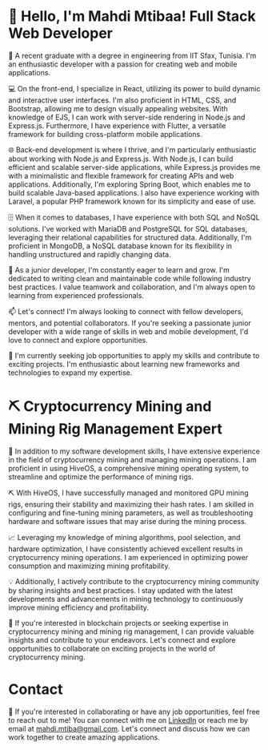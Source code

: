 # 👋 Hello, I'm Mahdi Mtibaa! Full Stack Web Developer

🔭 A recent graduate with a degree in engineering from IIT Sfax, Tunisia. I'm an enthusiastic developer with a passion for creating web and mobile applications.

💻 On the front-end, I specialize in React, utilizing its power to build dynamic and interactive user interfaces. I'm also proficient in HTML, CSS, and Bootstrap, allowing me to design visually appealing websites. With knowledge of EJS, I can work with server-side rendering in Node.js and Express.js. Furthermore, I have experience with Flutter, a versatile framework for building cross-platform mobile applications.

🌐 Back-end development is where I thrive, and I'm particularly enthusiastic about working with Node.js and Express.js. With Node.js, I can build efficient and scalable server-side applications, while Express.js provides me with a minimalistic and flexible framework for creating APIs and web applications. Additionally, I'm exploring Spring Boot, which enables me to build scalable Java-based applications. I also have experience working with Laravel, a popular PHP framework known for its simplicity and ease of use.

🗄️ When it comes to databases, I have experience with both SQL and NoSQL solutions. I've worked with MariaDB and PostgreSQL for SQL databases, leveraging their relational capabilities for structured data. Additionally, I'm proficient in MongoDB, a NoSQL database known for its flexibility in handling unstructured and rapidly changing data.

🌟 As a junior developer, I'm constantly eager to learn and grow. I'm dedicated to writing clean and maintainable code while following industry best practices. I value teamwork and collaboration, and I'm always open to learning from experienced professionals.

📫 Let's connect! I'm always looking to connect with fellow developers, mentors, and potential collaborators. If you're seeking a passionate junior developer with a wide range of skills in web and mobile development, I'd love to connect and explore opportunities.

🔎 I'm currently seeking job opportunities to apply my skills and contribute to exciting projects. I'm enthusiastic about learning new frameworks and technologies to expand my expertise.

# ⛏️ Cryptocurrency Mining and Mining Rig Management Expert

🔧 In addition to my software development skills, I have extensive experience in the field of cryptocurrency mining and managing mining operations. I am proficient in using HiveOS, a comprehensive mining operating system, to streamline and optimize the performance of mining rigs.

⛏️ With HiveOS, I have successfully managed and monitored GPU mining rigs, ensuring their stability and maximizing their hash rates. I am skilled in configuring and fine-tuning mining parameters, as well as troubleshooting hardware and software issues that may arise during the mining process.

📈 Leveraging my knowledge of mining algorithms, pool selection, and hardware optimization, I have consistently achieved excellent results in cryptocurrency mining operations. I am experienced in optimizing power consumption and maximizing mining profitability.

💡 Additionally, I actively contribute to the cryptocurrency mining community by sharing insights and best practices. I stay updated with the latest developments and advancements in mining technology to continuously improve mining efficiency and profitability.

🌟 If you're interested in blockchain projects or seeking expertise in cryptocurrency mining and mining rig management, I can provide valuable insights and contribute to your endeavors. Let's connect and explore opportunities to collaborate on exciting projects in the world of cryptocurrency mining.

# Contact

💼 If you're interested in collaborating or have any job opportunities, feel free to reach out to me! You can connect with me on [LinkedIn](https://www.linkedin.com/in/mtibaamahdi/) or reach me by email at mahdi.mtiba@gmail.com. Let's connect and discuss how we can work together to create amazing applications.
